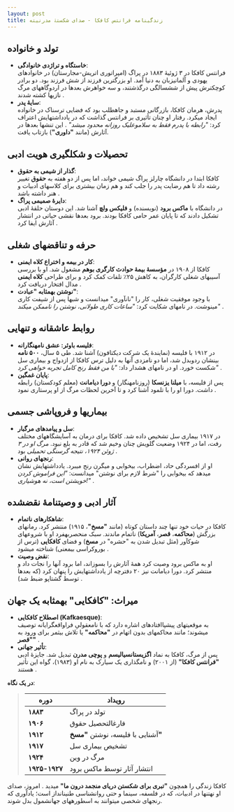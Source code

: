 ```yaml
---
layout: post
title: زندگینامه فرانتس کافکا - صدای شکستۀ مدرنیته
---
```


## تولد و خانواده  
- **خاستگاه و تراژدی خانوادگی**:  
  فرانتس کافکا در ۳ ژوئیهٔ ۱۸۸۳ در پراگ (امپراتوری اتریش-مجارستان) در خانوادهای یهودی و آلمانیزبان به دنیا آمد. او بزرگترین فرزند از شش فرزند بود. دو برادر کوچکترش پیش از ششسالگی درگذشتند، و سه خواهرش بعدها در اردوگاههای مرگ نازیها کشته شدند .  
- **سایۀ پدر**:  
  پدرش، هرمان کافکا، بازرگانی مستبد و جاهطلب بود که فضایی ترسناک در خانواده ایجاد میکرد. رفتار او چنان تأثیری بر فرانتس گذاشت که در یادداشتهایش اعتراف کرد: *"رابطه با پدرم فقط به سلاموعلیک روزانه محدود میشد"* . این تنشها بعدها در آثارش (مانند **"داوری"**) بازتاب یافت.  

## تحصیلات و شکلگیری هویت ادبی  
- **گذار از شیمی به حقوق**:  
  کافکا ابتدا در دانشگاه چارلز پراگ شیمی خواند، اما پس از دو هفته به **حقوق** تغییر رشته داد تا هم رضایت پدر را جلب کند و هم زمان بیشتری برای کلاسهای ادبیات و هنر داشته باشد .  
- **دایرهٔ صمیمی پراگ**:  
  در دانشگاه با **ماکس برود** (نویسنده) و **فلیکس ولچ** آشنا شد. این دوستان حلقهٔ ادبی تشکیل دادند که تا پایان عمر حامی کافکا بودند. برود بعدها نقشی حیاتی در انتشار آثارش ایفا کرد .  

## حرفه و تناقضهای شغلی  
- **کار در بیمه و اختراع کلاه ایمنی**:  
  کافکا از ۱۹۰۸ در **مؤسسهٔ بیمهٔ حوادث کارگری بوهم** مشغول شد. او با بررسی آسیبهای شغلی کارگران، به کاهش ۲۵٪ تلفات کمک کرد و برای طراحی **کلاه ایمنی** مدال افتخار دریافت کرد .  
- **نوشتن بهمثابه "عبادت"**:  
  با وجود موفقیت شغلی، کار را "نانآوری" میدانست و شبها پس از شیفت کاری مینوشت. در نامهای شکایت کرد: *"ساعات کاری طولانی، نوشتن را ناممکن میکند"* .  

## روابط عاشقانه و تنهایی  
- **فلیسه باوئر: عشق نامهنگارانه**:  
  در ۱۹۱۲ با فلیسه (نمایندهٔ یک شرکت دیکتافون) آشنا شد. طی ۵ سال، **۵۰۰ نامه** بینشان ردوبدل شد، اما دو نامزدی آنها به دلیل ترس کافکا از ازدواج و بیماری سل شکست خورد. او در نامهای هشدار داد: *"با من فقط رنج کامل تجربه خواهی کرد"* .  
- **پایان غمگین**:  
  پس از فلیسه، با **میلنا یزنسکا** (روزنامهنگار) و **دورا دیامانت** (معلم کودکستان) رابطه داشت. دورا او را با تلمود آشنا کرد و تا آخرین لحظات مرگ از او پرستاری نمود .  

## بیماریها و فروپاشی جسمی  
- **سل و پیامدهای مرگبار**:  
  در ۱۹۱۷ بیماری سل تشخیص داده شد. کافکا برای درمان به آسایشگاههای مختلف رفت، اما در ۱۹۲۴ وضعیت گلویش چنان وخیم شد که قادر به بلع نبود. *مرگ او در ۳ ژوئن ۱۹۲۴، نتیجه گرسنگی تحمیلی* بود .  
- **رنجهای روانی**:  
  او از افسردگی حاد، اضطراب، بیخوابی و میگرن رنج میبرد. یادداشتهایش نشان میدهد که بیخوابی را "شرط لازم برای نوشتن" میدانست: *"این فراموش کردن خویشتن است، نه هوشیاری!"* .  

## آثار ادبی و وصیتنامهٔ نقضشده  
- **شاهکارهای ناتمام**:  
  کافکا در حیات خود تنها چند داستان کوتاه (مانند **"مسخ"**، ۱۹۱۵) منتشر کرد. رمانهای بزرگش (**محاکمه**، **قصر**، **آمریکا**) ناتمام ماندند. سبک منحصربهفرد او با شروعهای شوکآور (مثل تبدیل شدن به "حشره" در **مسخ**) و فضای **کافکایی** (ترس از بوروکراسی بیمعنی) شناخته میشود .  
- **نقض وصیت**:  
  او به ماکس برود وصیت کرد همهٔ آثارش را بسوزاند، اما برود آنها را نجات داد و منتشر کرد. دورا دیامانت نیز ۲۰ دفترچه از یادداشتهایش را پنهان کرد (که بعدها توسط گشتاپو ضبط شد) .  

## میراث: "کافکایی" بهمثابه یک جهان  
- **اصطلاح کافکایی (Kafkaesque)**:  
  به موقعیتهای پیشپاافتادهای اشاره دارد که با نامعقولیِ فراواقعگرایانه توصیف میشوند؛ مانند محاکمهای بدون اتهام در **"محاکمه"** یا تلاش بیثمر برای ورود به **"قصر"** .  
- **تأثیر جهانی**:  
  پس از مرگ، کافکا به نماد **اگزیستانسیالیسم** و **پوچی مدرن** تبدیل شد. جایزهٔ ادبی **"فرانتس کافکا"** (از ۲۰۰۱) و نامگذاری یک سیارک به نام او (۱۹۸۳)، گواه این تأثیر هستند .  

**در یک نگاه**:  

> | دوره | رویداد |  
> |------|---------|  
> | **۱۸۸۳** | تولد در پراگ |  
> | **۱۹۰۶** | فارغالتحصیل حقوق |  
> | **۱۹۱۲** | آشنایی با فلیسه، نوشتن **"مسخ"** |  
> | **۱۹۱۷** | تشخیص بیماری سل |  
> | **۱۹۲۴** | مرگ در وین |  
> | **۱۹۲۵-۱۹۲۷** | انتشار آثار توسط ماکس برود |  

کافکا زندگی را همچون **"تبری برای شکستن دریای منجمد درون ما"** میدید . امروز، صدای او نهتنها در ادبیات، که در فلسفه، سینما و حتی روانشناسی طنینانداز است؛ یادآوری که رنجهای شخصی میتوانند به اسطورههای جهانشمول بدل شوند.

